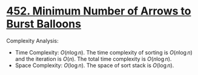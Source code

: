 # [452. Minimum Number of Arrows to Burst Balloons](https://leetcode.com/problems/minimum-number-of-arrows-to-burst-balloons/)


Complexity Analysis:

- Time Complexity: $O(n\log n)$. The time complexity of sorting is $O(n\log n)$ and the iteration is $O(n)$. The total time complexity is $O(n\log n)$.
- Space Complexity: $O(\log n)$. The space of sort stack is $O(\log n)$.
